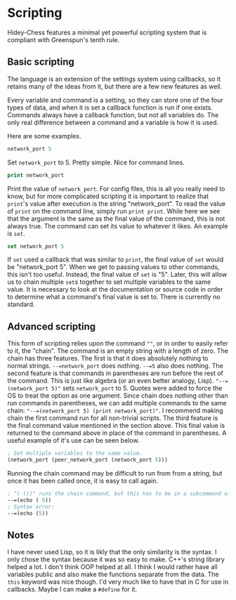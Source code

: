# Scripting

Hidey-Chess features a minimal yet powerful scripting system that is compliant with Greenspun's tenth rule.

## Basic scripting

The language is an extension of the settings system using callbacks, so it retains many of the ideas from it, but there are a few new features as well.

Every variable and command is a setting, so they can store one of the four types of data, and when it is set a callback function is run if one exists.
Commands always have a callback function, but not all variables do. The only real difference between a command and a variable is how it is used.

Here are some examples.

```lisp
network_port 5
```

Set `network_port` to 5. Pretty simple. Nice for command lines.

```lisp
print network_port
```

Print the value of `network_port`. For config files, this is all you really need to know, but for more complicated scripting it is important to realize that `print`'s value after execution is the string "network_port". To read the value of `print` on the command line, simply run `print print`. While here we see that the argument is the same as the final value of the command, this is not always true. The command can set its value to whatever it likes. An example is `set`.

```lisp
set network_port 5
```

If `set` used a callback that was similar to `print`, the final value of `set` would be "network_port 5". When we get to passing values to other commands, this isn't too useful. Instead, the final value of `set` is "5". Later, this will allow us to chain multiple `set`s together to set multiple variables to the same value. It is necessary to look at the documentation or source code in order to determine what a command's final value is set to. There is currently no standard.

## Advanced scripting

This form of scripting relies upon the command `""`, or in order to easily refer to it, the "chain". The command is an empty string with a length of zero. The chain has three features. The first is that it does absolutely nothing to normal strings. `--=network_port` does nothing. `--=5` also does nothing. The second feature is that commands in parentheses are run before the rest of the command. This is just like algebra (or an even better analogy, Lisp). `"--=(network_port 5)"` sets `network_port` to 5. Quotes were added to force the OS to treat the option as one argument. Since chain does nothing other than run commands in parentheses, we can add multiple commands to the same chain: `"--=(network_port 5) (print network_port)"`. I recommend making chain the first command run for all non-trivial scripts. The third feature is the final command value mentioned in the section above. This final value is returned to the command above in place of the command in parentheses. A useful example of it's use can be seen below.

```lisp
; Set multiple variables to the same value.
(network_port (peer_network_port (network_port 5)))
```

Running the chain command may be difficult to run from from a string, but once it has been called once, it is easy to call again.

```lisp
; "( ())" runs the chain command, but this has to be in a subcommand of the chain. I'm not entirely sure if there is a good reason to do this. Prints "5".
--=(echo ( 5))
; Syntax error:
--=(echo (5))
```

## Notes

I have never used Lisp, so it is likly that the only similarity is the syntax. I only chose the syntax because it was so easy to make.
C++'s string library helped a lot. I don't think OOP helped at all. I think I would rather have all variables public and also make the functions separate from the data. The `this` keyword was nice though. I'd very much like to have that in C for use in callbacks. Maybe I can make a `#define` for it.
